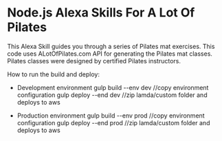 # Node.js Alexa Skills For A Lot Of Pilates

This Alexa Skill guides you through a series of Pilates mat exercises. This code uses ALotOfPilates.com API for generating the Pilates mat classes. Pilates classes were designed by certified Pilates instructors.

How to run the build and deploy:

* Development environment
gulp build --env dev //copy environment configuration
gulp deploy --end dev //zip lamda/custom folder and deploys to aws


* Production environment
gulp build --env prod //copy environment configuration
gulp deploy --end prod //zip lamda/custom folder and deploys to aws
